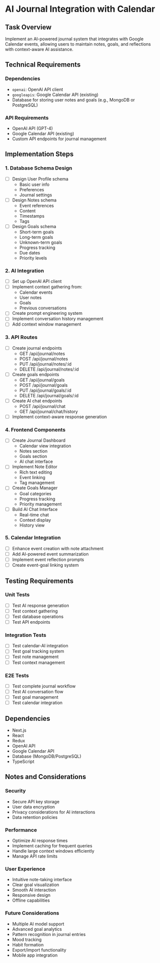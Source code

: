 # AI Journal Integration with Calendar

## Task Overview

Implement an AI-powered journal system that integrates with Google Calendar events, allowing users to maintain notes, goals, and reflections with context-aware AI assistance.

## Technical Requirements

### Dependencies

- `openai`: OpenAI API client
- `googleapis`: Google Calendar API (existing)
- Database for storing user notes and goals (e.g., MongoDB or PostgreSQL)

### API Requirements

- OpenAI API (GPT-4)
- Google Calendar API (existing)
- Custom API endpoints for journal management

## Implementation Steps

### 1. Database Schema Design

- [ ] Design User Profile schema
  - Basic user info
  - Preferences
  - Journal settings
- [ ] Design Notes schema
  - Event references
  - Content
  - Timestamps
  - Tags
- [ ] Design Goals schema
  - Short-term goals
  - Long-term goals
  - Unknown-term goals
  - Progress tracking
  - Due dates
  - Priority levels

### 2. AI Integration

- [ ] Set up OpenAI API client
- [ ] Implement context gathering from:
  - Calendar events
  - User notes
  - Goals
  - Previous conversations
- [ ] Create prompt engineering system
- [ ] Implement conversation history management
- [ ] Add context window management

### 3. API Routes

- [ ] Create journal endpoints
  - GET /api/journal/notes
  - POST /api/journal/notes
  - PUT /api/journal/notes/:id
  - DELETE /api/journal/notes/:id
- [ ] Create goals endpoints
  - GET /api/journal/goals
  - POST /api/journal/goals
  - PUT /api/journal/goals/:id
  - DELETE /api/journal/goals/:id
- [ ] Create AI chat endpoints
  - POST /api/journal/chat
  - GET /api/journal/chat/history
- [ ] Implement context-aware response generation

### 4. Frontend Components

- [ ] Create Journal Dashboard
  - Calendar view integration
  - Notes section
  - Goals section
  - AI chat interface
- [ ] Implement Note Editor
  - Rich text editing
  - Event linking
  - Tag management
- [ ] Create Goals Manager
  - Goal categories
  - Progress tracking
  - Priority management
- [ ] Build AI Chat Interface
  - Real-time chat
  - Context display
  - History view

### 5. Calendar Integration

- [ ] Enhance event creation with note attachment
- [ ] Add AI-powered event summarization
- [ ] Implement event reflection prompts
- [ ] Create event-goal linking system

## Testing Requirements

### Unit Tests

- [ ] Test AI response generation
- [ ] Test context gathering
- [ ] Test database operations
- [ ] Test API endpoints

### Integration Tests

- [ ] Test calendar-AI integration
- [ ] Test goal tracking system
- [ ] Test note management
- [ ] Test context management

### E2E Tests

- [ ] Test complete journal workflow
- [ ] Test AI conversation flow
- [ ] Test goal management
- [ ] Test calendar integration

## Dependencies

- Next.js
- React
- Redux
- OpenAI API
- Google Calendar API
- Database (MongoDB/PostgreSQL)
- TypeScript

## Notes and Considerations

### Security

- Secure API key storage
- User data encryption
- Privacy considerations for AI interactions
- Data retention policies

### Performance

- Optimize AI response times
- Implement caching for frequent queries
- Handle large context windows efficiently
- Manage API rate limits

### User Experience

- Intuitive note-taking interface
- Clear goal visualization
- Smooth AI interaction
- Responsive design
- Offline capabilities

### Future Considerations

- Multiple AI model support
- Advanced goal analytics
- Pattern recognition in journal entries
- Mood tracking
- Habit formation
- Export/import functionality
- Mobile app integration
